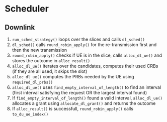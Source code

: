# Scheduler
## Downlink
1. `run_sched_strategy()` loops over the slices and calls `dl_sched()`
2. `dl_sched()` calls `round_robin_apply()` for the re-transmission first and then the new transmission
3. `round_robin_apply()` checks if UE is in the slice, calls `alloc_dl_ue()` and stores the outcome in `alloc_result()`
4. `alloc_dl_ue()` iterates over the candidates, computes their used CRBs (if they are all used, it skips the slot)
5. `alloc_dl_ue()` computes the PRBs needed by the UE using `required_dl_prbs()`
6. `alloc_dl_ue()` uses `find_empty_interval_of_length()` to find an interval (first interval satisfying the request OR the largest interval found)
7. If `find_empty_interval_of_length()` found a valid interval, `alloc_dl_ue()` allocates a grant using `allocate_dl_grant()` and returns the outcome
5. If `alloc_result()` is successfull, `round_robin_apply()` calls `to_du_ue_index()`